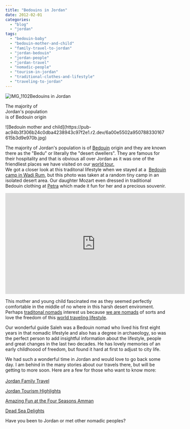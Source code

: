 ```yaml
---
title: "Bedouins in Jordan"
date: 2012-02-01
categories: 
  - "blog"
  - "jordan"
tags: 
  - "bedouin-baby"
  - "bedouin-mother-and-child"
  - "family-travel-to-jordan"
  - "jordan-bedouin"
  - "jordan-people"
  - "jordan-travel"
  - "nomadic-people"
  - "tourism-in-jordan"
  - "traditional-clothes-and-lifestyle"
  - "traveling-to-jordan"
---
```


![IMG_1102](https://pub-ac94b3f306b24c0dba4238943c97f2e1.r2.dev/6a00e5502a950788330168e65c6e07970c.jpg)Bedouins in Jordan

The majority of  
Jordan's population  
is of Bedouin origin

<!--more--> ![Bedouin mother and child](https://pub-ac94b3f306b24c0dba4238943c97f2e1.r2.dev/6a00e5502a950788330167615b3d9e970b.jpg)

The majority of Jordan's population is of [Bedouin](http://en.wikipedia.org/wiki/Bedouin "bedouin") origin and they are known there as the "Bedu" or literally the "desert dwellers". They are famous for their hospitality and that is obvious all over Jordan as it was one of the friendliest places we have visited on our [world tour.](http://soultravelers3new.local/2012/01/amazing-family-world-tour.html "world tour")  
We got a closer look at this traditonal lifestyle when we stayed at a  [Bedouin camp in Wadi Rum](http://soultravelers3new.local/2011/07/wadi-rum-bedouin-honeymoon-suite-.html "bedouin camp wadi rum"), but this photo was taken at a random tiny camp in an isolated desert area. Our daughter Mozart even dressed in traditional Bedouin clothing at [Petra](http://soultravelers3new.local/2011/06/family-vacation-petra-wow-.html "taking kids to petra") which made it fun for her and a precious souvenir.  
  

<iframe src="http://www.youtube.com/embed/Vobwwib8dic" frameborder="0" height="315" width="560"></iframe>

  
  
This mother and young child fascinated me as they seemed perfectly comfortable in the middle of no where in this harsh desert enviroment. Perhaps [traditonal nomads](http://soultravelers3new.local/2011/06/family-travel-bhutan-nomads.html "traditional nomads") interest us because [we are nomads](http://soultravelers3new.local/2011/07/what-our-nomadic-travel-lifestyle-looks-like-family-fun.html "we are nomads") of sorts and love the freedom of this [world traveling lifestyle](http://soultravelers3new.local/2008/06/how-to-do-exten.html "world traveling lifestyle").  
  
Our wonderful guide Saleh was a Bedouin nomad who lived his first eight years in that nomadic lifestyle and also has a degree in archaeology, so was the perfect person to add insightful information about the lifestyle, people and great changes in the last two decades. He has lovely memories of an early childhoood of freedom, but found it hard at first to adjust to city life.  
  
We had such a wonderful time in Jordan and would love to go back some day. I am behind in the many stories about our travels there, but will be getting to more soon. Here are a few for those who want to know more:  
[  
Jordan Family Travel](http://soultravelers3new.local/2011/05/jordan-family-travel-is-it-safe.html "Jordan family travel")  
  
[Jordan Tourism Highlights](http://soultravelers3new.local/2011/05/jordan-tourismsmartest-.html "Jordan tourism highlights")  
  
[Amazing Fun at the Four Seasons Amman](http://soultravelers3new.local/2011/07/amazing-family-fun-at-four-seasons-amman.html "amazing family fun at the four seasons amman Jordan")  
  
[Dead Sea Delights](http://soultravelers3new.local/2011/11/dead-sea-delights-for-families.html?cid=6a00e5502a95078833015392ea097b970b "dead sea delights")  
  
Have you been to Jordan or met other nomadic peoples?
